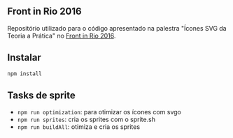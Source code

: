 ## Front in Rio 2016

Repositório utilizado para o código apresentado na palestra "Ícones SVG da Teoria a Prática" no [Front in Rio 2016](http://frontinrio.com.br/).

## Instalar

```sh
npm install
```

## Tasks de sprite

- `npm run optimization`: para otimizar os ícones com svgo
- `npm run sprites`: cria os sprites com o sprite.sh
- `npm run buildAll`: otimiza e cria os sprites

